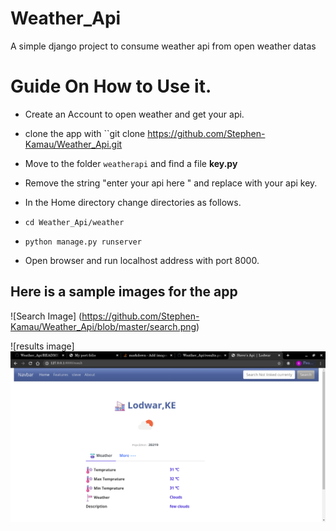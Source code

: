 # Weather_Api
A simple django project to consume weather api from open weather datas


# Guide On How to Use it.

- Create an Account to open weather and get your api.
- clone the app with  ``git clone https://github.com/Stephen-Kamau/Weather_Api.git

- Move to the folder ``weatherapi`` and find a file **key.py**
- Remove the string "enter your api here " and replace with your api key.
- In the Home directory change directories as follows.
- ``cd Weather_Api/weather``
- ``python manage.py runserver``
- Open browser and run localhost address with port 8000.


## Here is a sample images for the app

![Search Image]  (https://github.com/Stephen-Kamau/Weather_Api/blob/master/search.png)


![results image]
<img src="https://github.com/Stephen-Kamau/Weather_Api/blob/master/results.png" alt = "Results image">

